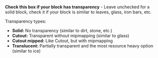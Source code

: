 **Check this box if your block has transparency** - Leave unchecked for a solid block, check it if your block is similar to leaves, glass, iron bars, etc.

Transparency types:

* **Solid:** No transparency (similar to dirt, stone, etc.)
* **Cutout:** Transparent without mipmapping (similar to glass)
* **Cutout mipped:** Like Cutout, but with mipmapping
* **Translucent:** Partially transparent and the most resource heavy option (similar to ice)